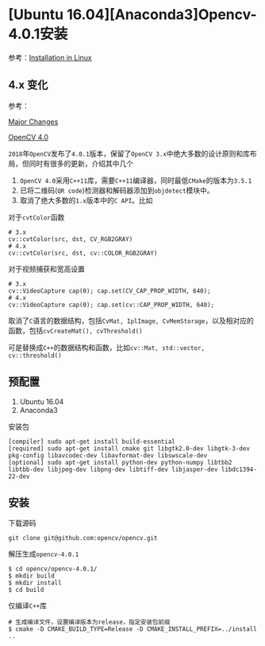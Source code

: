 
# [Ubuntu 16.04][Anaconda3]Opencv-4.0.1安装

参考：[Installation in Linux](https://docs.opencv.org/4.0.1/d7/d9f/tutorial_linux_install.html)

## 4.x 变化

参考：

[Major Changes](https://github.com/opencv/opencv/wiki/Opencv4#major-changes)

[OpenCV 4.0](https://opencv.org/opencv-4-0-0.html)

`2018`年`OpenCV`发布了`4.0.1`版本，保留了`OpenCV 3.x`中绝大多数的设计原则和库布局，但同时有很多的更新，介绍其中几个

1. `OpenCV 4.0`采用`C++11`库，需要`C++11`编译器，同时最低`CMake`的版本为`3.5.1`
2. 已将二维码(`QR code`)检测器和解码器添加到`objdetect`模块中。
3. 取消了绝大多数的`1.x`版本中的`C API`。比如

对于`cvtColor`函数

    # 3.x
    cv::cvtColor(src, dst, CV_RGB2GRAY)
    # 4.x
    cv::cvtColor(src, dst, cv::COLOR_RGB2GRAY)

对于视频捕获和宽高设置

    # 3.x
    cv::VideoCapture cap(0); cap.set(CV_CAP_PROP_WIDTH, 640);
    # 4.x
    cv::VideoCapture cap(0); cap.set(cv::CAP_PROP_WIDTH, 640);

取消了`C`语言的数据结构，包括`CvMat, IplImage, CvMemStorage`，以及相对应的函数，包括`cvCreateMat(), cvThreshold()`

可是替换成`C++`的数据结构和函数，比如`cv::Mat, std::vector, cv::threshold()`

## 预配置

1. Ubuntu 16.04
2. Anaconda3

安装包

    [compiler] sudo apt-get install build-essential
    [required] sudo apt-get install cmake git libgtk2.0-dev libgtk-3-dev pkg-config libavcodec-dev libavformat-dev libswscale-dev
    [optional] sudo apt-get install python-dev python-numpy libtbb2 libtbb-dev libjpeg-dev libpng-dev libtiff-dev libjasper-dev libdc1394-22-dev

## 安装

下载源码

    git clone git@github.com:opencv/opencv.git

解压生成`opencv-4.0.1`

    $ cd opencv/opencv-4.0.1/
    $ mkdir build
    $ mkdir install
    $ cd build

仅编译`C++`库 

    # 生成编译文件，设置编译版本为release，指定安装包前缀
    $ cmake -D CMAKE_BUILD_TYPE=Release -D CMAKE_INSTALL_PREFIX=../install ..
